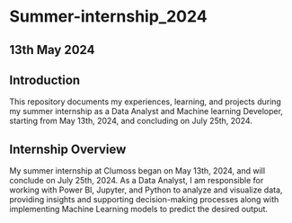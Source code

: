 # Summer-internship_2024

##  13th May 2024

## Introduction
 This repository documents my experiences, learning, and projects during my summer internship as a Data Analyst and Machine learning Developer, starting from May 13th, 2024, and concluding on July 25th, 2024.

 ##  Internship Overview
 My summer internship at Clumoss began on May 13th, 2024, and will conclude on July 25th, 2024. As a Data Analyst, I am responsible for working with Power BI, Jupyter, and Python to analyze and visualize data, providing insights and supporting decision-making processes along with implementing Machine Learning models to predict the desired output.
 
 #
# 
 
